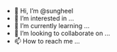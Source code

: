 - 👋 Hi, I’m @sungheel
- 👀 I’m interested in ...
- 🌱 I’m currently learning ...
- 💞️ I’m looking to collaborate on ...
- 📫 How to reach me ...

<!---
sungheel/sungheel is a ✨ special ✨ repository because its `README.md` (this file) appears on your GitHub profile.
You can click the Preview link to take a look at your changes.
--->
